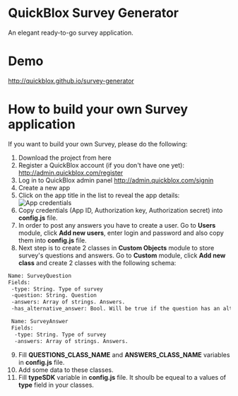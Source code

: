 QuickBlox Survey Generator
=====

An elegant ready-to-go survey application.

# Demo
http://quickblox.github.io/survey-generator

# How to build your own Survey application

If you want to build your own Survey, please do the following:

 1. Download the project from here
 2. Register a QuickBlox account (if you don't have one yet): http://admin.quickblox.com/register
 3. Log in to QuickBlox admin panel http://admin.quickblox.com/signin
 4. Create a new app
 5. Click on the app title in the list to reveal the app details:
   ![App credentials](https://cloud.githubusercontent.com/assets/373137/10630906/fdfc8156-77e2-11e5-82e7-fa50ab5e4f6f.png)
 6. Copy credentials (App ID, Authorization key, Authorization secret) into **config.js** file.
 7. In order to post any answers you have to create a user. Go to **Users** module, click **Add new users**, enter login and password and also copy them into **config.js** file.
 8. Next step is to create 2 classes in **Custom Objects** module to store survey's questions and answers. Go to **Custom** module, click **Add new class** and create 2 classes with the following schema:
 
 ```xml
 Name: SurveyQuestion
 Fields:
  -type: String. Type of survey
  -question: String. Question
  -answers: Array of strings. Answers.
  -has_alternative_answer: Bool. Will be true if the question has an alternative answer (textarea)
```
```xml
 Name: SurveyAnswer
 Fields:
  -type: String. Type of survey
  -answers: Array of strings. Answers.
```
 9. Fill **QUESTIONS_CLASS_NAME** and **ANSWERS_CLASS_NAME** variables in **config.js** file.
 10. Add some data to these classes.
 11. Fill **typeSDK** variable in **config.js** file. It shoulb be equeal to a values of **type** field in your classes.
